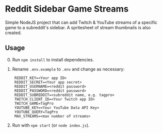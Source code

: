 # Reddit Sidebar Game Streams

Simple NodeJS project that can add Twitch & YouTube streams of a specific game to a subreddit's sidebar.
A spritesheet of stream thumbnails is also created.

## Usage

0. Run `npm install` to install dependencies.

1. Rename `.env.example` to `.env` and change as necessary:

        REDDIT_KEY=<Your app ID>
        REDDIT_SECRET=<Your app secret>
        REDDIT_USERNAME=<reddit password>
        REDDIT_PASSWORD=<reddit password>
        REDDIT_SUBREDDIT=<subreddit name, e.g. tagpro>
        TWITCH_CLIENT_ID=<Your Twitch app ID>
        TWITCH_GAME=TagPro
        YOUTUBE_KEY=<Your YouTube Data API Key>
        YOUTUBE_QUERY=TagPro
        MAX_STREAMS=<max number of streams>

2. Run with `npm start` (or `node index.js`).
